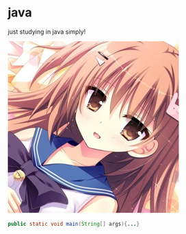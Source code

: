 
# java
 just studying in java simply!

![114](114.png)

```java
public static void main(String[] args){...}
```



